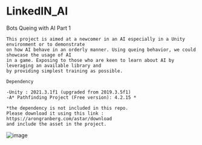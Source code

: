# LinkedIN_AI
Bots Queing with AI Part 1

	This project is aimed at a newcomer in an AI especially in a Unity environment or to demonstrate 
	on how AI behave in an orderly manner. Using queing behavior, we could showcase the usage of AI 
	in a game. Exposing to those who are keen to learn about AI by leveraging an available library and 
	by providing simplest training as possible. 
 
	Dependency 
		 
	-Unity : 2021.3.1f1 (upgraded from 2019.3.5f1) 
	-A* Pathfinding Project (Free version): 4.2.15 * 

	*the dependency is not included in this repo. 
	Please download it using this link :  https://arongranberg.com/astar/download	
	and include the asset in the project.	

![image](https://github.com/asyrafwersh/LinkedIN_AI/assets/32534921/92a3a231-3a9e-422c-b811-582e161f7dfa)
